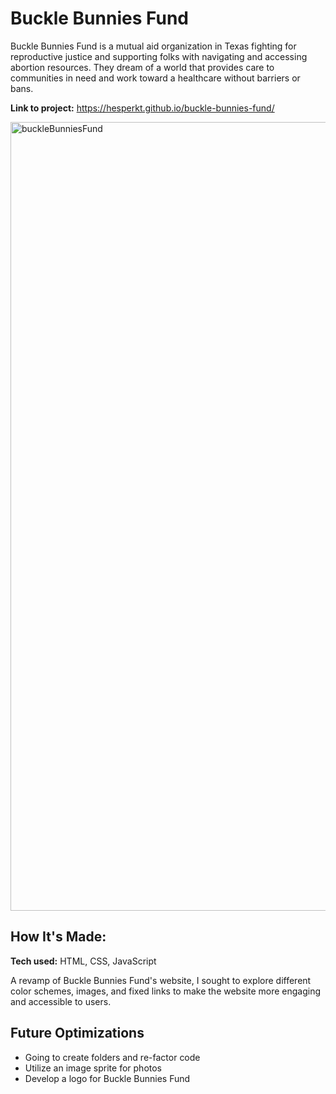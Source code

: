 # Buckle Bunnies Fund
Buckle Bunnies Fund is a mutual aid organization in Texas fighting for reproductive justice and supporting folks with navigating and accessing abortion resources. They dream of a world that provides care to communities in need and work toward a healthcare without barriers or bans.

**Link to project:** https://hesperkt.github.io/buckle-bunnies-fund/

<img width="1262" alt="buckleBunniesFund" src="https://github.com/user-attachments/assets/fdf97290-e8c0-4dfc-a32a-72a22a5c027d" />


## How It's Made:

**Tech used:** HTML, CSS, JavaScript

A revamp of Buckle Bunnies Fund's website, I sought to explore different color schemes, images, and fixed links to make the website more engaging and accessible to users.

## Future Optimizations
- Going to create folders and re-factor code
- Utilize an image sprite for photos
- Develop a logo for Buckle Bunnies Fund
